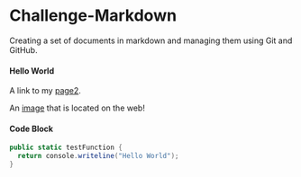 # Challenge-Markdown
Creating a set of documents in markdown and managing them using Git and GitHub.

#### Hello World

A link to my [page2](/Practice.md/).

An [image](https://images.freeimages.com/images/large-previews/1c9/maine-at-4-45-am-1370871.jpg) that is located on the web!

#### Code Block

```C#
public static testFunction {
  return console.writeline("Hello World");
}
```

